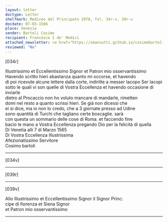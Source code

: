 ```yaml
---
layout: letter
doctype: Letter
shelfmark: Mediceo del Principato 2978, fol. 34r-v, 39r-v
docdate: 07-03-1566
place: Venezia
sender: Bartoli Cosimo
recipient: Francesco I de' Medici
attached_newsletter: <a href="https://smansutti.github.io/cosimobartoli/texts/3079_106/">3079_106</a>
reviewed: "No"
---
```


[034r]  
  
  
Illustrissimo et Eccellentissimo Signor et Patron mio osservantissimo  
Havendo scritto hieri abastanza quanto mi occorse, et havendo  
di poi ricevute alcune lettere dalla corte, indiritte a messer Iacopo Ser Iacopi  
sotto le quali vi son quelle di Vostra Eccellenza et havendo occasione di inviarle  
dietro al Procaccio non ho voluto mancare di mandarle, rimetten  
domi nel resto a quanto scrissi hieri. Se già non dicessi che  
ei si dice, ma io non lo credo, che a 3 giornate presso ad Udine  
sono quantità di Turchi che tagliano certe boscaglie. sarà  
con questa un sommario delle cose di Roma. et faccendo fine  
bacio le mano a Vostra Eccellenza pregando Dio per la felicità di quella  
Di Venetia alli 7 di Marzo 1565  
Di Vostra Eccellenza Illustrissima  
Afezionatissimo Servitore  
Cosimo bartoli  
  
---  

[034v]  
  
  
  
---  

[039r]  
  
  
  
---  

[039v]  
  
  
Allo Illustrissimo et Eccellentissimo Signor il Signor Princ:  
cipe di fiorenza et Siena Signor  
et Patron mio osservantissimo  
  
---  


